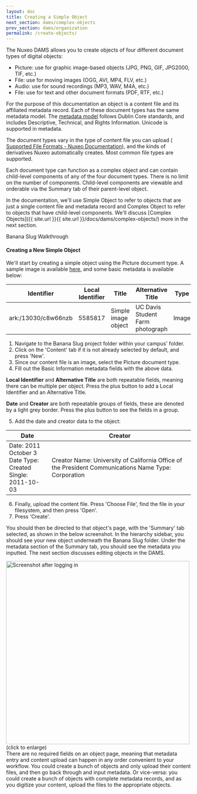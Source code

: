 ```yaml
---
layout: doc
title: Creating a Simple Object
next_section: dams/complex-objects
prev_section: dams/organization
permalink: /create-objects/
---
```


The Nuxeo DAMS allows you to create objects of four different document types of digital objects: 

- Picture: use for graphic image-based objects (JPG, PNG, GIF, JPG2000, TIF, etc.)
- File: use for moving images (OGG, AVI, MP4, FLV, etc.)
- Audio: use for sound recordings (MP3, WAV, M4A, etc.)
- File: use for text and other document formats (PDF, RTF, etc.)

For the purpose of this documentation an object is a content file and its affiliated metadata record. Each of these document types has the same metadata model. The [metadata model]() follows Dublin Core standards, and includes Descriptive, Technical, and Rights Information. Unicode is supported in metadata. 

The document types vary in the type of content file you can upload (<a href="http://doc.nuxeo.com/display/public/USERDOC/Supported+File+Formats" target="_blank"> Supported File Formats - Nuxeo Documentation</a>), and the kinds of derivatives Nuxeo automatically creates. Most common file types are supported. 

Each document type can function as a complex object and can contain child-level components of any of the four document types. There is no limit on the number of components. Child-level components are viewable and orderable via the Summary tab of their parent-level object. 

In the documentation, we'll use Simple Object to refer to objects that are just a single content file and metadata record and Complex Object to refer to objects that have child-level components. We'll discuss [Complex Objects]({{ site.url }}{{ site.url }}/docs/dams/complex-objects/) more in the next section. 

<div class="walkthrough">Banana Slug Walkthrough</div>

#### Creating a New Simple Object

We'll start by creating a simple object using the Picture document type. A sample image is available <a href="{{ site.url }}{{ site.baseurl }}/images/Medium_uc-davis-student-farm-49.jpg" download>here</a>, and some basic metadata is available below:

| Identifier          | Local Identifier | Title               | Alternative Title                | Type  |
|---------------------|------------------|---------------------|----------------------------------|-------|
| ark:/13030/c8w66nzb | 5585817          | Simple image object | UC Davis Student Farm photograph | Image |

1. Navigate to the Banana Slug project folder within your campus' folder. 
2. Click on the 'Content' tab if it is not already selected by default, and press 'New'.
3. Since our content file is an image, select the Picture document type. 
4. Fill out the Basic Information metadata fields with the above data. 

<div class="note"><p><b>Local Identifier</b> and <b>Alternative Title</b> are both repeatable fields, meaning there can be multiple per object. Press the plus button to add a Local Identifier and an Alternative Title.</p><p><b>Date</b> and <b>Creator</b> are both repeatable groups of fields, these are denoted by a light grey border. Press the plus button to see the fields in a group.</p></div>

<ol start="5">
  <li>Add the date and creator data to the object:</li>
</ol>

<table>
  <thead>
    <tr>
      <th class="w-1-3">Date</th>
      <th>Creator</th>
    </tr>
  </thead>
  <tr>
    <td>
      Date: 2011 October 3<br>
      Date Type: Created<br>
      Single: 2011-10-03
    </td>
    <td>
      Creator Name: University of California Office of the President Communications
      Name Type: Corporation
    </td>
  </tr>
</table>

<ol start="6">
  <li>Finally, upload the content file. Press 'Choose File', find the file in your filesystem, and then press 'Open'.</li>
  <li>Press 'Create'.</li>
</ol>

<p>You should then be directed to that object's page, with the 'Summary' tab selected, as shown in the below screenshot. In the hierarchy sidebar, you should see your new object underneath the Banana Slug folder. Under the metadata section of the Summary tab, you should see the metadata you inputted. The next section discusses editing objects in the DAMS.</p>

<a class="img-popup-tall" href="{{ site.url }}{{ site.baseurl }}/images/3_simple-object.png">
  <img src="{{ site.url }}{{ site.baseurl }}/images/3_simple-object.png" alt="Screenshot after logging in" style="width: 500px">
</a>
<br>(click to enlarge)

<div class="note">There are no required fields on an object page, meaning that metadata entry and content upload can happen in any order convenient to your workflow. You could create a bunch of objects and only upload their content files, and then go back through and input metadata. Or vice-versa: you could create a bunch of objects with complete metadata records, and as you digitize your content, upload the files to the appropriate objects.</div>